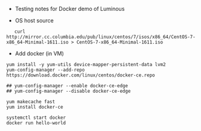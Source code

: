 - Testing notes for Docker demo of Luminous

- OS host source

```
   curl http://mirror.cc.columbia.edu/pub/linux/centos/7/isos/x86_64/CentOS-7-x86_64-Minimal-1611.iso > CentOS-7-x86_64-Minimal-1611.iso
```
   
   
- Add docker (in VM)
```
yum install -y yum-utils device-mapper-persistent-data lvm2
yum-config-manager --add-repo https://download.docker.com/linux/centos/docker-ce.repo
    
## yum-config-manager --enable docker-ce-edge
## yum-config-manager --disable docker-ce-edge

yum makecache fast
yum install docker-ce

systemctl start docker
docker run hello-world

```
